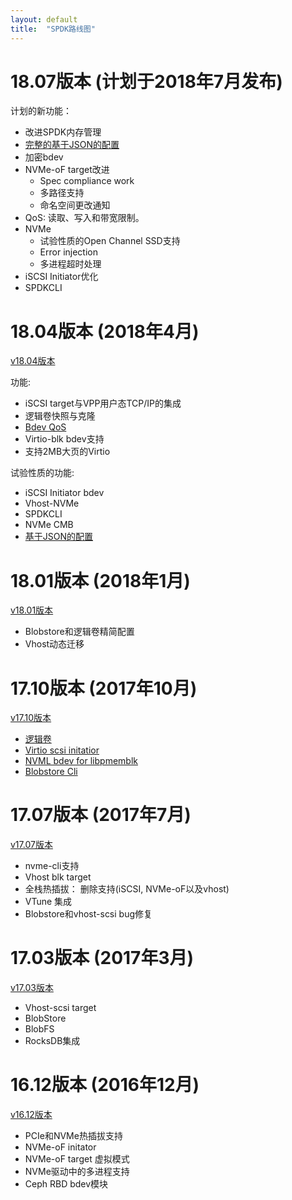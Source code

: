 ```yaml
---
layout: default
title:  "SPDK路线图"
---
```


# 18.07版本 (计划于2018年7月发布)

计划的新功能：
* 改进SPDK内存管理
* [完整的基于JSON的配置](https://trello.com/c/U97MLUCJ)
* 加密bdev
* NVMe-oF target改进
  - Spec compliance work
  - 多路径支持
  - 命名空间更改通知
* QoS: 读取、写入和带宽限制。
* NVMe
  - 试验性质的Open Channel SSD支持
  - Error injection
  - 多进程超时处理
* iSCSI Initiator优化
* SPDKCLI

# 18.04版本 (2018年4月)

[v18.04版本](https://github.com/spdk/spdk/releases/tag/v18.04)

功能:
* iSCSI target与VPP用户态TCP/IP的集成
* 逻辑卷快照与克隆
* [Bdev QoS](https://trello.com/b/domGQvZc/qos-in-bdev)
* Virtio-blk bdev支持
* 支持2MB大页的Virtio

试验性质的功能:
* iSCSI Initiator bdev
* Vhost-NVMe
* SPDKCLI
* NVMe CMB
* [基于JSON的配置](https://trello.com/c/U97MLUCJ)

# 18.01版本 (2018年1月)

[v18.01版本](https://github.com/spdk/spdk/releases/tag/v18.01)

* Blobstore和逻辑卷精简配置
* Vhost动态迁移

# 17.10版本 (2017年10月)

[v17.10版本](https://github.com/spdk/spdk/releases/tag/v17.10)

* [逻辑卷](https://trello.com/b/oTWZdkL8/logical-volumes)
* [Virtio scsi initatior](https://trello.com/b/Ym1jCdrR/vhost-initiator)
* [NVML bdev for libpmemblk](https://trello.com/c/HGr8UEtA)
* [Blobstore Cli](https://trello.com/c/0E3ADk7R)

# 17.07版本 (2017年7月)

[v17.07版本](https://github.com/spdk/spdk/releases/tag/v17.07)

* nvme-cli支持
* Vhost blk target
* 全栈热插拔： 删除支持(iSCSI, NVMe-oF以及vhost)
* VTune 集成
* Blobstore和vhost-scsi bug修复

# 17.03版本 (2017年3月)

[v17.03版本](https://github.com/spdk/spdk/releases/tag/v17.03)

* Vhost-scsi target
* BlobStore
* BlobFS
* RocksDB集成

# 16.12版本 (2016年12月)

[v16.12版本](https://github.com/spdk/spdk/releases/tag/v16.12)

* PCIe和NVMe热插拔支持
* NVMe-oF initator
* NVMe-oF target 虚拟模式
* NVMe驱动中的多进程支持
* Ceph RBD bdev模块
